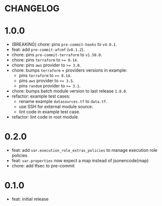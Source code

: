# CHANGELOG

# 1.0.0

* (BREAKING) chore: pins `pre-commit-hooks` to `v4.0.1`.
* feat: add `pre-commit-afcmf` (`v0.1.2`).
* chore: pins `pre-commit-terraform` to `v1.50.0`.
* chore: pins `terraform` to `>= 0.14`.
* chore: pins `aws` provider to `>= 3.0`.
* chore: bumps `terraform` + providers versions in example:
  * pins `terraform` to `>= 0.14`.
  * pins `aws` provider to `>= 3.5`.
  * pins `random` provider to `>= 3.1`.
* chore: bumps batch module version to last release `1.0.0`.
* refactor: example test cases:
  * rename example `datasources.tf` to `data.tf`.
  * use SSH for external module source.
  * lint code in example test case.
* refactor: lint code in root module.

# 0.2.0

* feat: add `var.execution_role_extras_policies` to manage execution role policies
* feat: `var.properties` now expect a map instead of jsonencode(map)
* chore: add tfsec to pre-commit

# 0.1.0

* feat: initial release
